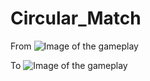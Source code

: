 # Circular_Match

From
![Image of the gameplay](https://github.com/mofanelam/University_Projects/blob/master/C%2B%2B/Graphics_Tetris/Image/Tetris_gameplay.png)

To
![Image of the gameplay](https://github.com/mofanelam/University_Projects/blob/master/C%2B%2B/Graphics_Tetris/Image/Tetris_gameplay.png)
